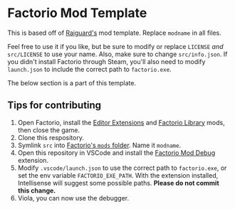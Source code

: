 # Factorio Mod Template
This is based off of [Raiguard's](https://github.com/raiguard) mod template. Replace `modname` in all files.

Feel free to use it if you like, but be sure to modify or replace `LICENSE` *and* `src/LICENSE` to use your name. Also, make sure to change `src/info.json`. If you didn't install Factorio through Steam, you'll also need to modify `launch.json` to include the correct path to `factorio.exe`.

The below section is a part of this template.

## Tips for contributing
1. Open Factorio, install the [Editor Extensions](https://mods.factorio.com/mod/EditorExtensions) and [Factorio Library](https://mods.factorio.com/mod/flib) mods, then close the game.
2. Clone this respository.
3. Symlink `src` into [Factorio's `mods` folder](https://wiki.factorio.com/Application_directory). Name it `modname`.
4. Open this repository in VSCode and install the [Factorio Mod Debug](https://marketplace.visualstudio.com/items?itemName=justarandomgeek.factoriomod-debug) extension.
5. Modify `.vscode/launch.json` to use the correct path to `factorio.exe`, or set the env variable `FACTORIO_EXE_PATH`. With the extension installed, Intellisense will suggest some possible paths. **Please do not commit this change.**
6. Viola, you can now use the debugger.
